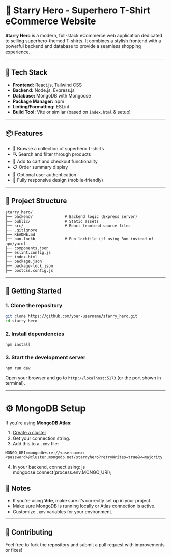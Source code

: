 
# 🌟 Starry Hero - Superhero T-Shirt eCommerce Website

**Starry Hero** is a modern, full-stack eCommerce web application dedicated to selling superhero-themed T-shirts. It combines a stylish frontend with a powerful backend and database to provide a seamless shopping experience.

---

## 🚀 Tech Stack

* **Frontend:** React.js, Tailwind CSS
* **Backend:** Node.js, Express.js
* **Database:** MongoDB with Mongoose
* **Package Manager:** npm
* **Linting/Formatting:** ESLint
* **Build Tool:** Vite or similar (based on `index.html` & setup)

---

## 📦 Features

* 👕 Browse a collection of superhero T-shirts
* 🔍 Search and filter through products
* 🛒 Add to cart and checkout functionality
* 📋 Order summary display
* 🔐 Optional user authentication
* 📱 Fully responsive design (mobile-friendly)

---

## 📁 Project Structure

```
starry_hero/
├── backend/              # Backend logic (Express server)
├── public/               # Static assets
├── src/                  # React frontend source files
├── .gitignore
├── README.md
├── bun.lockb             # Bun lockfile (if using Bun instead of npm/yarn)
├── components.json
├── eslint.config.js
├── index.html
├── package.json
├── package-lock.json
├── postcss.config.js
```

---

## 🧪 Getting Started

### 1. Clone the repository

```bash
git clone https://github.com/your-username/starry_hero.git
cd starry_hero
```

### 2. Install dependencies

```bash
npm install
```

### 3. Start the development server

```bash
npm run dev
```

Open your browser and go to `http://localhost:5173` (or the port shown in terminal).

---

# ⚙️ MongoDB Setup

If you're using **MongoDB Atlas**:

1. [Create a cluster](https://www.mongodb.com/cloud/atlas)
2. Get your connection string.
3. Add this to a `.env` file:

```env
MONGO_URI=mongodb+srv://<username>:<password>@cluster.mongodb.net/starryhero?retryWrites=true&w=majority
```

4. In your backend, connect using:
js
mongoose.connect(process.env.MONGO_URI);




## 📌 Notes

* If you're using **Vite**, make sure it’s correctly set up in your project.
* Make sure MongoDB is running locally or Atlas connection is active.
* Customize `.env` variables for your environment.

---

## 🤝 Contributing

Feel free to fork the repository and submit a pull request with improvements or fixes!


